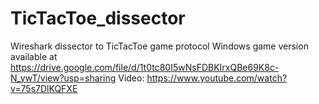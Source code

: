 # TicTacToe_dissector
Wireshark dissector to TicTacToe game protocol
Windows game version available at https://drive.google.com/file/d/1t0tc80I5wNsFDBKIrxQBe69K8c-N_ywT/view?usp=sharing
Video: https://www.youtube.com/watch?v=75s7DlKQFXE
